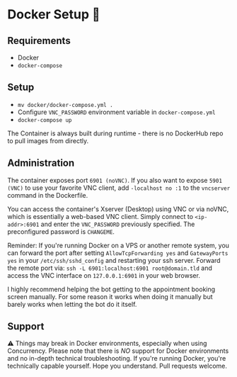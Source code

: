 # Docker Setup 🐋

## Requirements

* Docker
* `docker-compose`

## Setup

* `mv docker/docker-compose.yml .`
* Configure `VNC_PASSWORD` environment variable in `docker-compose.yml`
* `docker-compose up`

The Container is always built during runtime - there is no DockerHub repo to pull images from directly.

## Administration

The container exposes port `6901 (noVNC)`. If you also want to expose `5901 (VNC)` to use your favorite VNC client, 
add `-localhost no :1` to the `vncserver` command in the Dockerfile.

You can access the container's Xserver (Desktop) using VNC or via noVNC, which is essentially a web-based VNC client.
Simply connect to `<ip-addr>:6901` and enter the `VNC_PASSWORD` previously specified. The preconfigured password is
`CHANGEME`.

Reminder: If you're running Docker on a VPS or another remote system, you can forward the port after setting 
`AllowTcpForwarding yes` and `GatewayPorts yes` in your `/etc/ssh/sshd_config` and restarting your ssh server. Forward 
the remote port via: `ssh -L 6901:localhost:6901 root@domain.tld` and access the VNC interface on `127.0.0.1:6901` in 
your web browser.

I highly recommend helping the bot getting to the appointment booking screen manually. For some reason it works when
doing it manually but barely works when letting the bot do it itself.

## Support

⚠ Things may break in Docker environments, especially when using Concurrency. Please note that there is *NO* support
for Docker environments and no in-depth technical troubleshooting. If you're running Docker, you're technically capable 
yourself. Hope you understand. Pull requests welcome.